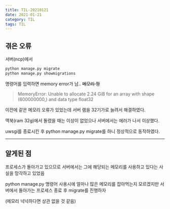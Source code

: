 ```yaml
---
title: TIL-20210121
date: 2021-01-21
category: TIL
tags: TIL
---
```


## 겪은 오류

서버(ncp)에서

```python
python manage.py migrate
python manage.py showmigrations
```

명령어를 입력하면 memory error가 남.. ~~메모리 펑~~

> MemoryError: Unable to allocate 2.24 GiB for an array with shape (600000000,) and data type float32

이전에 같은 메모리 오류가 있었는데 서버 램을 32기가로 늘려서 해결하였다.

맥북(ram 32g)에서 돌렸을 때는 이상이 없었으나 서버에서는 에러가 나서 이상했다.

uwsgi를 종료시킨 후 python manage.py migrate를 하니 정상적으로 동작하였다.

---

## 알게된 점

프로세스가 돌아가고 있으므로 서버에서는 그에 해당되는 메모리를 사용하고 있다는 사실을 망각하고 있었음

python manage.py 명령어 사용시에 얼마나 많은 메모리를 잡아먹는지 모르겠지만 서버에서 돌아가는 프로세스 종료 후 migrate를 진행하자

(메모리 넉넉하다면 상관 없을 것 같음)
